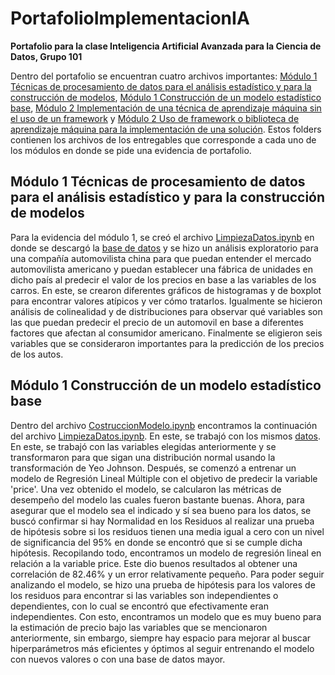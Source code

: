 # PortafolioImplementacionIA
**Portafolio para la clase Inteligencia Artificial Avanzada para la Ciencia de Datos, Grupo 101**

Dentro del portafolio se encuentran cuatro archivos importantes: [Módulo 1 Técnicas de procesamiento de datos para el análisis estadístico y para la construcción de modelos](LimpiezaDatos.ipynb), [Módulo 1 Construcción de un modelo estadístico base](ConstruccionModelo.ipynb), [Módulo 2 Implementación de una técnica de aprendizaje máquina sin el uso de un framework](RegresionLineal.ipynb) y [Módulo 2 Uso de framework o biblioteca de aprendizaje máquina para la implementación de una solución](RegresionLinealFramework.ipynb). Estos folders contienen los archivos de los entregables que corresponde a cada uno de los módulos en donde se pide una evidencia de portafolio.


## Módulo 1 Técnicas de procesamiento de datos para el análisis estadístico y para la construcción de modelos
Para la evidencia del módulo 1, se creó el archivo [LimpiezaDatos.ipynb](LimpiezaDatos.ipynb) en donde se descargó la [base de datos](precios_autos-2.csv) y se hizo un análisis exploratorio para una compañía automovilista china para que puedan entender el mercado automovilista americano y puedan establecer una fábrica de unidades en dicho país al predecir el valor de los precios en base a las variables de los carros. En este, se crearon diferentes gráficos de histogramas y de boxplot para encontrar valores atípicos y ver cómo tratarlos. Igualmente se hicieron análisis de colinealidad y de distribuciones para observar qué variables son las que puedan predecir el precio de un automovil en base a diferentes factores que afectan al consumidor americano. Finalmente se eligieron seis variables que se consideraron importantes para la predicción de los precios de los autos.



## Módulo 1 Construcción de un modelo estadístico base
Dentro del archivo [CostruccionModelo.ipynb](ConstruccionModelo.ipynb) encontramos la continuación del archivo [LimpiezaDatos.ipynb](LimpiezaDatos.ipynb). En este, se trabajó con los mismos [datos](precios_autos-2.csv). En este, se trabajó con las variables elegidas anteriormente y se transformaron para que sigan una distribución normal usando la transformación de Yeo Johnson. Después, se comenzó a entrenar un modelo de Regresión Lineal Múltiple con el objetivo de predecir la variable 'price'. Una vez obtenido el modelo, se calcularon las métricas de desempeño del modelo las cuales fueron bastante buenas. Ahora, para asegurar que el modelo sea el indicado y sí sea bueno para los datos, se buscó confirmar si hay Normalidad en los Residuos al realizar una prueba de hipótesis sobre si los residuos tienen una media igual a cero con un nivel de significancia del 95% en donde se encontró que si se cumple dicha hipótesis. Recopilando todo, encontramos un modelo de regresión lineal en relación a la variable price. Este dio buenos resultados al obtener una correlación de 82.46% y un error relativamente pequeño. Para poder seguir analizando el modelo, se hizo una prueba de hipótesis para los valores de los residuos para encontrar si las variables son independientes o dependientes, con lo cual se encontró que efectivamente eran independientes. Con esto, encontramos un modelo que es muy bueno para la estimación de precio bajo las variables que se mencionaron anteriormente, sin embargo, siempre hay espacio para mejorar al buscar hiperparámetros más eficientes y óptimos al seguir entrenando el modelo con nuevos valores o con una base de datos mayor. 


